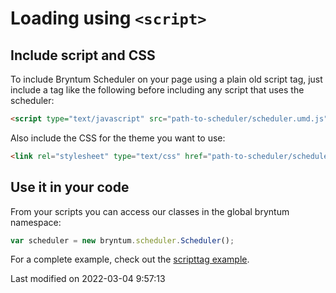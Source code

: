 # Loading using `<script>`

## Include script and CSS

To include Bryntum Scheduler on your page using a plain old script tag, just include a tag like the following before
including any script that uses the scheduler:

```html
<script type="text/javascript" src="path-to-scheduler/scheduler.umd.js"></script>
```

Also include the CSS for the theme you want to use:

```html
<link rel="stylesheet" type="text/css" href="path-to-scheduler/scheduler.[theme].css" id="bryntum-theme">
```

## Use it in your code

From your scripts you can access our classes in the global bryntum namespace:

```javascript
var scheduler = new bryntum.scheduler.Scheduler();
```
For a complete example, check out the <a href="../examples/scripttag" target="_blank">scripttag example</a>.


<p class="last-modified">Last modified on 2022-03-04 9:57:13</p>